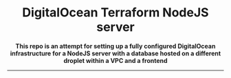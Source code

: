 <div align="center">
  <h1>DigitalOcean Terraform NodeJS server</h1>
  <strong>This repo is an attempt for setting up a fully configured DigitalOcean infrastructure for a NodeJS server with a database hosted on a different droplet within a VPC and a frontend</strong>
</div>

<hr>

